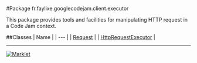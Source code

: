 #Package fr.faylixe.googlecodejam.client.executor
<p>This package provides tools and facilities for manipulating
 HTTP request in a Code Jam context.</p>
##Classes
| Name |
| --- |
| <a href="Request.md">Request</a> |
| <a href="HttpRequestExecutor.md">HttpRequestExecutor</a> |

---

[![Marklet](https://img.shields.io/badge/Generated%20by-Marklet-green.svg)](https://github.com/Faylixe/marklet)